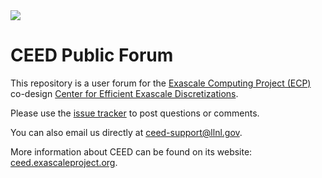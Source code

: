 <img src="http://ceed.exascaleproject.org/img/logo-300.png">

# CEED Public Forum

This repository is a user forum for the [Exascale Computing Project (ECP)](http://exascaleproject.org) co-design [Center for Efficient Exascale Discretizations](http://ceed.exascaleproject.org).

Please use the [issue tracker](https://github.com/ceed/contact/issues) to post questions or comments.

You can also email us directly at ceed-support@llnl.gov.

More information about CEED can be found on its website: [ceed.exascaleproject.org](http://ceed.exascaleproject.org).
